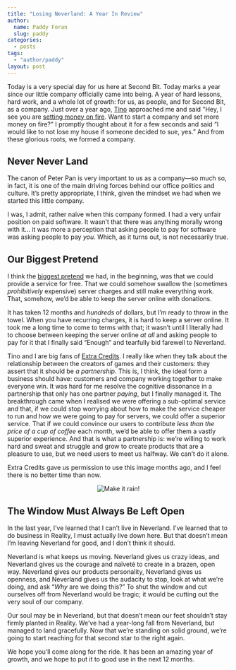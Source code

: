 ```yaml
---
title: "Losing Neverland: A Year In Review"
author:
  name: Paddy Foran
  slug: paddy
categories:
  - posts
tags:
  - "author/paddy"
layout: post
---
```

Today is a very special day for us here at Second Bit. Today marks a year since our little company officially came into being. A year of hard lessons, hard work, and a whole lot of growth: for us, as people, and for Second Bit, as a company. Just over a year ago, [Tino](/team/tino "Tino's profile") approached me and said &quot;Hey, I see you are [setting money on fire](http://www.2cloudproject.com/finances "2cloud Finances"). Want to start a company and set more money on fire?&quot; I promptly thought about it for a few seconds and said “I would like to not lose my house if someone decided to sue, yes.” And from these glorious roots, we formed a company.

<!-- break -->

## Never Never Land

The canon of Peter Pan is very important to us as a company&mdash;so much so, in fact, it is one of the main driving forces behind our office politics and culture. It’s pretty appropriate, I think, given the mindset we had when we started this little company.

I was, I admit, rather na&iuml;ve when this company formed. I had a very unfair position on paid software. It wasn’t that there was anything morally wrong with it... it was more a perception that asking people to pay for software was asking people to pay *you*. Which, as it turns out, is not necessarily true.

## Our Biggest Pretend

I think the [biggest pretend](http://www.imdb.com/title/tt0316396/quotes?qt=qt0389921 "Peter Pan Quotes on IMDB") we had, in the beginning, was that we could provide a service for free. That we could somehow swallow the (sometimes *prohibitively* expensive) server charges and still make everything work. That, somehow, we’d be able to keep the server online with donations.

It has taken 12 months and *hundreds* of dollars, but I’m ready to throw in the towel. When you have recurring charges, it is hard to keep a server online. It took me a long time to come to terms with that; it wasn’t until I literally had to choose between keeping the server online *at all* and asking people to pay for it that I finally said “Enough” and tearfully bid farewell to Neverland.

Tino and I are big fans of [Extra Credits](http://penny-arcade.com/patv/show/extra-credits "Extra Credits"). I really like when they talk about the relationship between the creators of games and their customers: they assert that it should be *a partnership*. This is, I think, the ideal form a business should have: customers and company working together to make everyone win. It was hard for me resolve the cognitive dissonance in a partnership that only has one partner *paying*, but I finally managed it. The breakthrough came when I realised we were offering a sub-optimal service and that, if we could stop worrying about how to make the service cheaper to run and how we were going to pay for servers, we could offer a superior service. That if we could convince our users to contribute *less than the price of a cup of coffee* each month, we’d be able to offer them a vastly superior experience. And that is what a partnership is: we’re willing to work hard and sweat and struggle and grow to create products that are a pleasure to use, but we need users to meet us halfway. We can’t do it alone.

Extra Credits gave us permission to use this image months ago, and I feel there is no better time than now.

<p style="text-align: center;"><img src="http://www.secondbit.org/image/make-it-rain" alt="Make it rain!" /></p>

## The Window Must Always Be Left Open

In the last year, I’ve learned that I can’t live in Neverland. I’ve learned that to do business in Reality, I must actually live down here. But that doesn’t mean I’m leaving Neverland for good, and I don’t think it should.

Neverland is what keeps us moving. Neverland gives us crazy ideas, and Neverland gives us the courage and na&iuml;vet&eacute; to create in a brazen, open way. Neverland gives our products personality, Neverland gives us openness, and Neverland gives us the audacity to stop, look at what we’re doing, and ask “*Why* are we doing this?” To shut the window and cut ourselves off from Neverland would be tragic; it would be cutting out the very soul of our company.

Our soul may be in Neverland, but that doesn’t mean our feet shouldn’t stay firmly planted in Reality. We’ve had a year-long fall from Neverland, but managed to land gracefully. Now that we’re standing on solid ground, we’re going to start reaching for that second star to the right again.

We hope you’ll come along for the ride. It has been an amazing year of growth, and we hope to put it to good use in the next 12 months.
